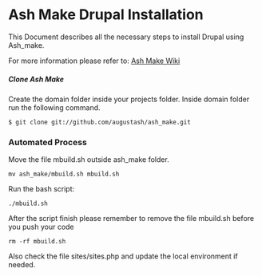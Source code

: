 # Ash Make Drupal Installation

This Document describes all the necessary steps to install Drupal using Ash_make.

For more information please refer to: [Ash Make Wiki](https://github.com/augustash/ash_make/wiki)


##### Clone Ash Make
Create the domain folder inside your projects folder.
Inside domain folder run the following command.

    $ git clone git://github.com/augustash/ash_make.git

### Automated Process

Move the file mbuild.sh outside ash_make folder.

    mv ash_make/mbuild.sh mbuild.sh

Run the bash script:

    ./mbuild.sh
    
After the script finish please remember to remove the file mbuild.sh before you push 
your code
    
    rm -rf mbuild.sh
    
Also check the file sites/sites.php and update the local environment if needed.